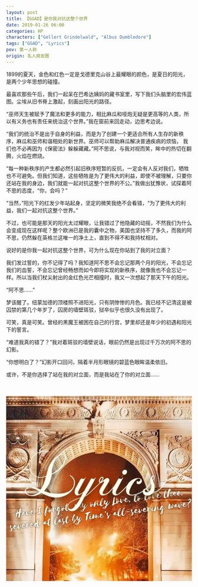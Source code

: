 ```yaml
---
layout: post
title: 【GGAD】是你我对抗这整个世界
date: 2019-01-26 06:00
categories: HP
characters: ["Gellert Grindelwald", "Albus Dumbledore"]
tags: ["GGAD", "Lyrics"]
pov: 第一人称
origin: 名人朋友圈
---
```


1899的夏天，金色和红色一定是戈德里克山谷上最耀眼的颜色，是夏日的阳光，是两个少年思想的碰撞。

最喜欢那些午后，我们一起呆在巴希达姨妈的藏书室里，写下我们头脑里的宏伟蓝图。尘埃从旧书脊上激起，刻画出阳光的路径。

“巫师天生被赋予了魔法和更多的能力，相比麻瓜和哑炮无疑是更高等的人类，所以有义务也有责任来统治这个世界。”我在窗前来回走动，边思考边说。

“我们的统治不是出于自身的利益，而是为了创建一个更适合所有人生存的新秩序，麻瓜和巫师和谐相处的新世界。巫师可以帮助麻瓜解决普通疾病的烦恼， 我们也不必再因为《保密法》躲躲藏藏。”阿不思说，与我对视而笑，眸中的热切在翻腾，火焰在燃烧。

“每一种新秩序的产生都必然引起旧秩序短暂的反抗，一定会有人反对我们，牺牲也不可避免。但我们知道，这些牺牲是为了更伟大的利益，即使不被理解，只要你还站在我的身边，我们就能一起对抗这整个世界的不公。”我做出犹豫状，试探着阿不思的态度，“你，会吗？”

“当然，”阳光下的红发少年站起身，坚定的微笑我绝不会看错，“为了更伟大的利益，我们一起对抗这整个世界。”

不过，也可能是那天的阳光太过耀眼，让我错过了他隐藏的动摇，不然我们为什么会变成现在这样呢？整个欧洲已是我的囊中之物，美国也坚持不了多久，而我的阿不思，仍然躲在英格兰这唯一的净土上，直到不得不和我持杖相对。

说好的是你我一起对抗这整个世界，可为什么现在你站到了我的对立面？

我们发过誓的，你不记得了吗？我知道阿不思不会忘记那两个月的阳光，不会忘记我们的血誓，不会忘记曾经畅想而如今即将实现的新秩序，就像我也不会忘记一样。所以当我们杖尖射出的金红色光芒相撞时，我又一次想起了那天下午的阳光。

“阿不思……”

梦该醒了。纽蒙加德的顶楼照不进阳光，只有阴惨惨的月色。我已经不记清这是被囚禁的第几个年岁了，囚房的墙壁斑驳，狱卒似乎也很久没有出现了。

可笑，真是可笑。曾经的黑魔王被困在自己的行宫，梦里却还是年少的初遇和阳光下的誓言。

“难道我真的错了？”我对着斑驳的墙壁说话，眼前仍然是出现过千万次的阿不思的幻影。

“你想明白了？”幻影开口回问，隔着半月形眼镜的碧蓝色眼眸温柔依旧。

或许，不是你选择了站在我的对立面，而是我站在了你的对立面……

<br><br>
![](https://github.com/junesirius/junesirius.github.io/blob/master/assets/images/mrpyq/2019-01-26-Lyrics.jpg)